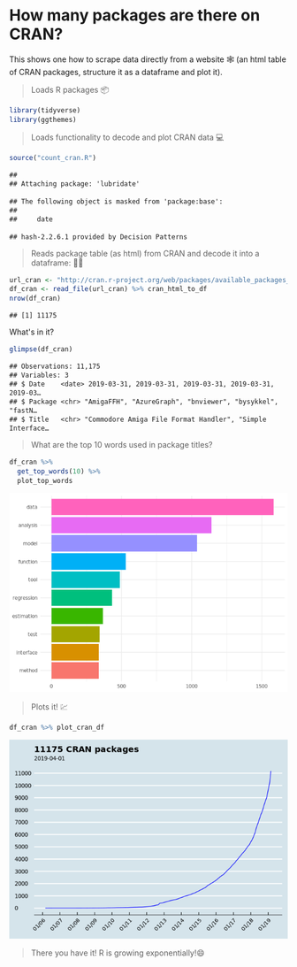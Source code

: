How many packages are there on CRAN?
================

<!-- README.md is generated from README.Rmd. Please edit that file -->
This shows one how to scrape data directly from a website 🕸 (an html table of CRAN packages, structure it as a dataframe and plot it).

> Loads R packages 📦

``` r
library(tidyverse)
library(ggthemes)
```

> Loads functionality to decode and plot CRAN data 💻

``` r
source("count_cran.R")
```

    ## 
    ## Attaching package: 'lubridate'

    ## The following object is masked from 'package:base':
    ## 
    ##     date

    ## hash-2.2.6.1 provided by Decision Patterns

> Reads package table (as html) from CRAN and decode it into a dataframe: 👨‍💻

``` r
url_cran <- "http://cran.r-project.org/web/packages/available_packages_by_date.html"
df_cran <- read_file(url_cran) %>% cran_html_to_df
nrow(df_cran)
```

    ## [1] 11175

What's in it?

``` r
glimpse(df_cran)
```

    ## Observations: 11,175
    ## Variables: 3
    ## $ Date    <date> 2019-03-31, 2019-03-31, 2019-03-31, 2019-03-31, 2019-03…
    ## $ Package <chr> "AmigaFFH", "AzureGraph", "bnviewer", "bysykkel", "fastN…
    ## $ Title   <chr> "Commodore Amiga File Format Handler", "Simple Interface…

> What are the top 10 words used in package titles?

``` r
df_cran %>%
  get_top_words(10) %>%
  plot_top_words
```

![](README_files/figure-markdown_github/unnamed-chunk-4-1.png)

> Plots it! 💹

``` r
df_cran %>% plot_cran_df
```

![](README_files/figure-markdown_github/unnamed-chunk-5-1.png)

> There you have it! R is growing exponentially!😄
